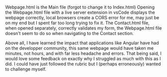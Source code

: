Webpage.html is the Main file (forgot to change it to Index.html)
Opening the Webpage.html file with a live server extension in vsCode displays the webpage correctly, local browsers create a CORS error for me, may just be on my end but I spent far too long trying to fix it.
The Contact.html file, when opened separately, correctly validates my form, the Webpage.html file doesn't seem to do so when navigating to the Contact section. 

Above all, I have learned the impact that applications like Angular have had on the developper community, this same webpage would have taken me minutes, not hours, and with far less headache and errors. 
That being said, I would love some feedback on exactly why I struggled as much with this as I did. I could have just followed the rubric but I (perhaps erroneously) wanted to challenge myself. 
